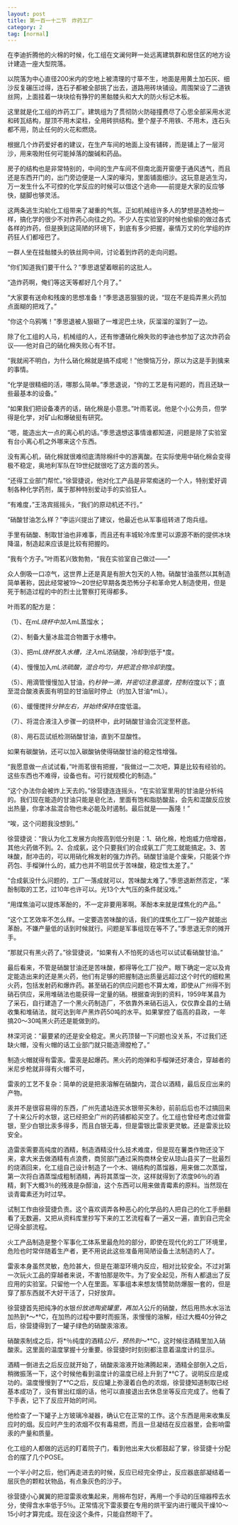 ```yaml
---
layout: post
title: 第一百一十二节　炸药工厂
category: 2
tag: [normal]
---
```


在李迪折腾他的火棉的时候，化工组在文澜何畔一处远离建筑群和居住区的地方设计建造一座大型院落。

以院落为中心直径200米内的空地上被清理的寸草不生，地面是用黄土加石灰、细沙反复碾压过得，连石子都被全部挑了出去，道路用砖块铺设。周围架设了二道铁丝网，上面挂着一块块绘有狰狞的黑骷髅头和大大的防火标记木板。

这里就是化工组的炸药工厂。建筑组为了贯彻防火防碰撞费尽了心思全部采用水泥和砖瓦结构，屋顶不用木梁柱，全用砖拱结构。整个屋子不用铁、不用木，连石头都不用，防止任何的火花和燃烧。

根据几个炸药爱好者的建议，在生产车间的地面上没有铺砖，而是铺上了一层河沙，用来吸附任何可能掉落的酸碱和药品。

房子的结构也是非常特别的，中间的生产车间不但南北面开窗便于通风透气，而且还是东西开门的，出门旁边便是一人深的壕沟，里面铺面细沙。这玩意是逃生沟，万一发生什么不可控的化学反应的时候可以借这个逃命――前提是大家的反应够快，腿脚也够灵活。

这两条逃生沟給化工组带来了凝重的气氛。正如机械组许多人的梦想是造枪炮一样，搞化学的很少不对炸药心向往之的。不少人在实验室的时候也偷偷的做过各式各样的炸药，但是换到这简陋的环境下，到底有多少把握，豪情万丈的化学组的炸药狂人们都哑巴了。

一群人坐在挂骷髅头的铁丝网中间，讨论着到炸药的走向问题。

“你们知道我们要干什么？”季思退望着眼前的这批人。

“造炸药啊，俺们等这天等都好几个月了。”

“大家要有送命和残废的思想准备！”季思退恶狠狠的说，“现在不是捣弄黑火药加点面糊的把戏了。”

“你这个乌鸦嘴！”季思退被人狠砸了一堆泥巴土块，灰溜溜的溜到了一边。

除了化工组的人马，机械组的人，还有惨遭硝化棉失败的李迪也参加了这次炸药会议――他对自己的硝化棉失败心有不甘。

“我就闹不明白，为什么硝化棉就是搞不成呢！”他懊恼万分，原以为这是手到擒来的事情。

“化学是很精细的活，哪那么简单。”季思退说，“你的工艺是有问题的，而且还缺一些最基本的设备。”

“如果我们把设备凑齐的话，硝化棉是小意思。”叶雨茗说。他是个小公务员，但学得是化学，对矿山和爆破挺有研究。

“嗯，能造出大一点的离心机的话。”季思退想这事情谁都知道，问题是除了实验室有台小离心机之外哪来这个东西。

没有离心机，硝化棉就很难彻底清除棉纤中的游离酸。在实际使用中硝化棉会变得极不稳定，奥地利军队在19世纪就很吃了这方面的苦头。

“还得工业部门帮忙。”徐营捷说，他对化工产品是非常痴迷的一个人，特别爱好调制各种化学药剂，属于那种特别爱动手的实验狂人。

“有难度，”王洛宾摇摇头，“我们的原动机还不行。”

“硝酸甘油怎么样？”李运兴提出了建议，他最近也从军事组转进了炮兵组。

手里有硝酸、制取甘油也非难事，而且还有丰城轮冷库里可以源源不断的提供冰块降温，制造起来应该是比较有把握的。

“我有个方子。”叶雨茗兴致勃勃，“我在实验室自己做过――”

众人倒吸一口凉气，这世界上还是真是有胆大包天的人物。硝酸甘油虽然以其制造简单著称，因此经常被19～20世纪早期各类恐怖分子和革命党人制造使用，但是死于制造过程的中的烈士比警察打死得都多。

叶雨茗的配方是：

（1）、在*mL烧杯中加入*mL蒸馏水；

（2）、制备大量冰盐混合物置于水槽中。

（3）、把*mL烧杯放入水槽，注入*mL浓硝酸，冷却到低于*度。

（4）、慢慢加入*mL浓硫酸，混合均匀，并把混合物冷却到*度。

（5）、用滴管慢慢加入甘油，约*秒钟一滴，并密切注意温度，控制在*度以下；直至混合酸液表面有明显的甘油层时停止（约加入甘油*mL）。

（6）、缓慢搅拌*分钟左右，并始终保持在*度低温。

（7）、将混合液注入步骤一的烧杯中，此时硝酸甘油会沉淀至杯底。

（8）、用石蕊试纸检测硝酸甘油，直到不显酸性。

如果有碳酸钠，还可以加入碳酸钠使得硝酸甘油的稳定性增强。

“我愿意做一点试试看，”叶雨茗很有把握，“我做过一二次吧，算是比较有经验的。这些东西也不难得，设备也有。可行就规模化的制造。”

“这个办法你会被炸上天去的。”徐营捷连连摇头，“在实验室里用的甘油是分析纯的。我们现在能造的甘油只能是皂化法，里面有饱和脂肪酸盐，会先和混酸反应放出热量，你拿冰盐混合物也未必能及时遏制。最后就是――轰隆！”

“唉，这个问题我没想到。”

徐营捷说：“我认为化工发展方向按高到低分别是：1、硝化棉，枪炮威力倍增器，其他火药做不到。2、合成氨，这个只要我们的合成氨工厂完工就能搞定。3、苦味酸，耐冲击的，可以用硝化棉发射的强力炸药。硝酸甘油是个废柴，只能装个炸药包、手榴弹什么的，威力也并不明显优于苦味酸，稳定性太差了。”

“合成氨没什么问题的，工厂一落成就可以，苦味酸太难了。”季思退断然否定，“苯酚制取的工艺，过10年也许可以。光13个大气压的条件就没戏。”

“用煤焦油可以提炼苯酚的，不一定非要用苯啊。苯酚本来就是煤焦化的产品。”

“这个工艺效率不怎么样。一定要造苦味酸的话，我们的煤焦化工厂一投产就能出苯酚。不嫌产量低的话到时候就行。问题是军事组现在等不了。”季思退无奈的摊开手。

“那就只有黑火药了。”徐营捷说，“如果有人不怕死的话也可以试试看硝酸甘油。”

最后看来，不管是硝酸甘油还是苦味酸，都得等化工厂投产。眼下确定一定以及肯定能造出来的还是黑火药，他们有足够的把握制造出质量远超过这个时代的细粒黑火药，包括发射药和爆炸药。甚至硝石的供应问题也不算太难，即使从广州得不到硝石供应，采用堆硝法也能获得一定量的硝。根据查询到的资料，1959年某县为了采石，自行建造了一个黑火药制造厂，不依靠外来硝石运入，仅仅靠全县的土硝收集和堆硝法，就可达到年产黑炸药50吨的水平。如果掌控了临高的县政，一年搞20～30吨黑火药还是能做到的。

林深河说：“最要紧的还是安全稳定。黑火药顶替一下问题也没关系，不过我们还缺火帽，没有火帽的话工业部门就只能造滑膛枪了。”

制造火帽就得有雷汞。雷汞是起爆药。黑火药的炮弹和手榴弹还好凑合，穿越者的米尼步枪就非得有火帽不可，

雷汞的工艺不复杂：简单的说是把汞溶解在硝酸内，混合以酒精，最后反应出来的产物。

汞并不是很容易得的东西，广州先遣站连买水银带买朱砂，前前后后也不过搞回来了十来公斤的水银，这已经把全广州的药铺都給买空了。化工组也曾经考虑过做雷银，至少白银比汞多得多，而且白银无毒，但是雷银比雷汞更灵敏。还是雷汞比较安全。

造雷汞需要高纯度的酒精，制造酒精没什么技术难度，但是现在薯类作物还没下来，拿大米去做酒精有点浪费，商贸部门通过采购商林全安从琼山县买了一批最烈的烧酒回来，化工组自己设计制造了一个木、锡结构的蒸馏器，用来做二次蒸馏，第一次将白酒蒸馏成粗制酒精，再将其蒸馏一次，这样就得到了浓度96％的酒精，剩下大概3％的残液是杂醇油，这个东西可以用来做青霉素的原料。当然现在谈青霉素还为时过早。

试制工作由徐营捷负责。这个喜欢调弄各种恶心的化学品的人把自己的化工手册翻看了无数遍，又把从资料库里抄写下来的工艺流程看了一遍又一遍，直到自己完全记得全部流程。

火工产品制造是整个军事化工体系里最危险的部分，即使在现代化的工厂环境里，危险也时常伴随着生产者，更不用说此这些准备用简陋设备土法制造的人了。

雷汞本身虽然灵敏，危险甚大，但是在潮湿环境内反应，相对比较安全。不过对第一次玩火工品的穿越者来说，不害怕那是吹牛。为了安全起见，所有人都退出了反应用的实验室。只留他一个人在里面。军事组本来想友情赞助防爆服一套的，但是穿了那东西就不大好干活了，只好放弃。

徐营捷首先把纯净的水银*份放进陶瓷罐里，再加入*公斤的硝酸，然后用热水水浴法加热到*～*℃，在加热的过程中要时而振荡，汞慢慢的溶解，经过大概40分钟之后，徐营捷得到了一罐子绿色的硝酸汞溶液。

硝酸汞制成之后，将*％纯度的酒精*公斤，预热到*～*℃，这时候往酒精里加入硝酸汞。这里面的温度掌握十分重要。徐营捷时时刻刻都注意着温度计的显示。

酒精一倒进去之后反应就开始了，硝酸汞溶液开始沸腾起来，酒精全部倒入之后，稍微振荡一下，这个时候他看到温度计的温度已经上升到了*℃了。说明反应是成功的。温度慢慢到了*℃之后，反应罐上弥漫着白色的浓烟，徐营捷知道制取已经基本成功了，没有冒出红烟的话，他可以直接退出去休息坐等反应完成了。他看了下手表，记下了反应开始的时间。

他检查了一下罐子上方玻璃冷凝器，确认它在正常的工作。这个东西是用来收集反应时的烟。反应时产生的浓烟不仅有毒易燃，而且一旦凝结在反应器里，会影响雷汞的产量和质量。

化工组的人都做的远远的盯着院子门，看到他出来大伙都鼓起了掌，徐营捷十分配合的摆了几个POSE。

一个半小时之后，他们再走进去的时候，反应已经完全停止，反应器底部凝结着一层灰色的颗粒状物品，有点象灰色的沙子。

徐营捷小心翼翼的把湿雷汞收集起来，用棉布包好，再用一个手动的压缩器榨去水分，使得含水率低于5％。正常情况下雷汞要在专用的烘干室内进行暖风干燥10～15小时才算完成。现在没这个条件，只能自然晾干了。
